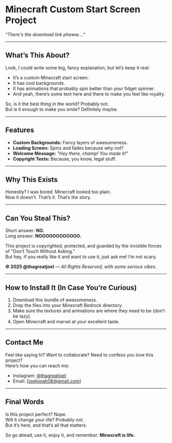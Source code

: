 # Minecraft Custom Start Screen Project  
*"There's the download link pheww...."*  

---

## **What’s This About?**  
Look, I could write some big, fancy explanation, but let’s keep it real:  
- It’s a custom Minecraft start screen.  
- It has cool backgrounds.  
- It has animations that probably spin better than your fidget spinner.  
- And yeah, there’s some text here and there to make you feel like royalty.  

So, is it the best thing in the world? Probably not.  
But is it enough to make you smile? Definitely maybe.

---

## **Features**  
- **Custom Backgrounds:** Fancy layers of awesomeness.  
- **Loading Screen:** Spins and fades because why not?  
- **Welcome Message:** *"Hey there, champ! You made it!"*  
- **Copyright Texts:** Because, you know, legal stuff.  

---

## **Why This Exists**  
Honestly? I was bored. Minecraft looked too plain.  
Now it doesn’t. That’s it. That’s the story.  

---

## **Can You Steal This?**  
Short answer: **NO.**  
Long answer: **NOOOOOOOOOOOO.**  

This project is copyrighted, protected, and guarded by the invisible forces of "Don’t Touch Without Asking."  
But hey, if you really like it and want to use it, just ask me! I’m not scary.  

**© 2025 @thagreatjoel** — *All Rights Reserved, with some serious vibes.*  

---

## **How to Install It (In Case You’re Curious)**  
1. Download this bundle of awesomeness.  
2. Drop the files into your Minecraft Bedrock directory.  
3. Make sure the textures and animations are where they need to be (don’t be lazy).  
4. Open Minecraft and marvel at your excellent taste.  

---

## **Contact Me**  
Feel like saying hi? Want to collaborate? Need to confess you love this project?  
Here’s how you can reach me:  
- Instagram: [@thagreatjoel](https://www.instagram.com/thagreatjoel)  
- Email: [joeljonah06@gmail.com]  

---

## **Final Words**  
Is this project perfect? Nope.  
Will it change your life? Probably not.  
But it’s here, and that’s all that matters.  

So go ahead, use it, enjoy it, and remember: **Minecraft is life.**
